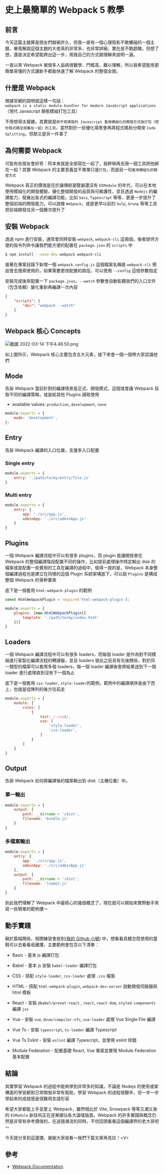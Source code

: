# 史上最簡單的 Webpack 5 教學

<SocialBlock hashtags="javascript,webpack,vue,react,module-federation" />

## 前言

今天這篇主題算是朋友們敲碗許久，但我一直有一個心理陰影不敢觸碰的一個主題，畢竟解說這個主題的大佬真的非常多，也非常詳細，實在是不敢獻醜，但想了想，還是決定希望能跨出這一步，用我自己的方式跟理解來說明一遍。

一直以來 Webpack 被很多人詬病很難學、門檻高、難以理解，所以我希望能用更簡單易懂的方式讓新手都能快速了解 Webpack 的整個全貌。

## 什麼是 Webpack

根據官網的說明就這樣一句話：  
`webpack is a static module bundler for modern JavaScript applications`（現代 Javascript 靜態模組打包工具）

不用想得太複雜，其實就是`將平常撰寫的 Javascript 套用模組化的開發方式後打包（把你程式碼全部塞在一起）的工具`，當然對於一些優化場景會再將程式碼拆分開來 `Code Splitting`，但那又是另一件事了

## 為何需要 Webpack

可能有些朋友會好奇：阿本來就是全部寫在一起了，我幹嘛再去用一個工具把他綁在一起？其實 Webpack 的主要意義並不單單只是`打包`，而是前一句`套用模組化的開發方式`

Webpack 真正的價值是在於讓傳統瀏覽器還沒有 `ESModule` 的年代，可以在本地使用模組化的開發體驗，優化整個開發的品質與可維護性，並且透過 `Nodejs` 的編譯能力，發展出各式的編譯功能，比如 `Sass`, `Typescript` 等等，更進一步提升了整個前端的開發能力，可以說像 `Webpack`，或是更早以前的 `Gulp`, `Grunp` 等等工具把前端開發往另一個層次提升了

## 安裝 Webpack

透過 npm 進行安裝，通常會同時安裝 `webpack`, `webpack-cli` 這兩個，後者提供方便的指令列命令讓我們能方便的配置在 `package.json` 的 `scripts` 中

```bash
$ npm install --save-dev webpack webpack-cli
```

接著在專案目錄下新增一個 `webpack.config.js` 這個檔案名稱是 `webpack-cli` 預設會去搜索使用的，如果需要更改配置的路徑，可以使用 `--config` 這個參數指定



安裝完成後來配置一下 `package.json`，`--watch` 參數會自動監聽我們的入口文件（包含依賴）變化重新再編譯一次內容

```json
{
    "scripts": {
        "dev": "webpack --watch"
    }
}
```

## Webpack 核心 Concepts

![截圖 2022-03-14 下午4.48.50.png](https://raw.githubusercontent.com/jwlearn1994/image-uploader/main/2022/03/14-16-51-08-%E6%88%AA%E5%9C%96%202022-03-14%20%E4%B8%8B%E5%8D%884.48.50.png)

如上圖所示，Webpack 核心主要包含五大元素，接下來會一個一個帶大家認識他們

## Mode

告訴 Webpack 當前針對的編譯情景是正式、開發模式，這個值會讓 Webpack 採取不同的編譯策略，或是給其他 Plugins 讀取使用

- available values: `production`, `development`, `none`

```js
module.exports = {
    mode: 'development',
};
```

## Entry

告訴 Webpack 編譯的入口位置，支援多入口配置

### Single entry

```js
module.exports = {
    entry: './path/to/my/entry/file.js'
}
```

### Multi entry

```js
module.exports = {
    entry: {
        app: './src/app.js',
        adminApp: './src/adminApp.js'
    }
}
```

## Plugins

一個 Webpack 編譯流程中可以有很多 plugins，而 plugin 能讓開發者在 Webpack 的整個編譯階段配置不同的操作，比如提前處理操作特定輸出 disk 的檔案或是配置一些實用的工具在編譯的過程中，值得一提的是，Webpack 本身整個編譯過程也是建立在同樣的這個 Plugin 系統架構底下，可以說 `Plugins` 是構成整個 Webpack 的骨幹要素



底下是一個套用 `html-webpack-plugin` 的範例

```js
const HtmlWebpackPlugin = require('html-webpack-plugin');

module.exports = {
    plugins: [new HtmlWebpackPlugin({
        template: './path/to/my/index.html'
    })]
}
```

## Loaders

一個 Webpack 編譯流程中可以有很多 loaders，而每個 loader 是作為對不同模組進行客製化編譯流程的轉譯器，並且 loaders 彼此之前具有先後關係，對於同一類型的檔案可以套用多個 loaders，每一個 loader 編譯後會將結果送到下一個 loader 進行處理直到沒有下一個為止



底下是一個套用 `css-loader`, `style-loader`的範例，範例中的編譯順序是由下而上，也就是從陣列的後方往前走

```js
module.exports = {
    module: {
        rules: [
            {
                test: /.css$/,
                use: [
                    'style-loader',
                    'css-loader',
                ]
            }
        ]
    }
}
```

## Output

告訴 Webpack 如何將編譯後的檔案輸出到 disk（主機位置）中。

### 單一輸出

```js
module.exports = {
    output: {
        path: __dirname + '/dist',
        filename: 'bundle.js'
    }
}
```

### 多檔案輸出

```js
module.exports = {
    entry: {
        app: './src/app.js',
        adminApp: './src/adminApp.js'
    },
    output: {
        path: __dirname + '/dist',
        filename: '[name].js'
    }
}
```

到此我們理解了 Webpack 中最核心的幾個概念了，現在就可以開始來實際動手來寫一些簡單的範例摟～



## 動手實踐

礙於篇幅關係，相關練習會放到([我的 Github 小號](https://github.com/jwlearn1994/webpack5-demo)) 中，想看看具體怎麼使用的童鞋可以去看看收藏摟，主要範例會包含以下清單：

- Basic - 基本 js 編譯打包

- Babel - 基本 js 安裝 `babel-loader` 編譯打包

- CSS - 搭配 `style-loader`, `css-loader` 處理 `.css` 檔案

- HTML - 搭配 `html-webpack-plugin`, `webpack-dev-server` 啟動開發伺服器與 html 模板

- React - 安裝 `@babel/preset-react` , `react`, `react-dom`, `styled-components` 編譯 `jsx`

- Vue - 安裝 `vue`, `@vue/compiler-sfc`, `vue-loader` 處理 Vue Single File 編譯

- Vue Ts - 安裝 `typescript`, `ts-loader` 編譯 Typescript

- Vue Ts Eslint - 安裝 `eslint` 編譯 Typescript，並使用 eslint 除錯

- Module Federation - 配置基礎 React, Vue 專案並實現 Module Federation 基本配置



## 結論

其實學習 Webpack 的過程中能夠學到非常多的知識，不論是 Nodejs 的使用或架構面的學習都對日常開發非常有幫助，學習 Webpack 的過程很艱辛，但一步一步學起來的成就感是很難用言語形容



希望大家都能上手並愛上 Webpack，雖然相比於 Vite, Snowpack 等等又潮又香的 `ESModule` 新技術正在逐漸搶佔各大論壇版面，Webpack 的許多實踐與概念仍然是非常有參考價值的，在追隨潮流的同時，不仿回頭看看這個編譯界的老大哥吧～



今天就分享到這邊摟，謝謝大家收看～我們下篇文章再見拉！=V=


<SocialBlock hashtags="javascript,webpack,vue,react,module-federation" />


## 參考
- [Webpack Documentation](https://webpack.js.org/)
